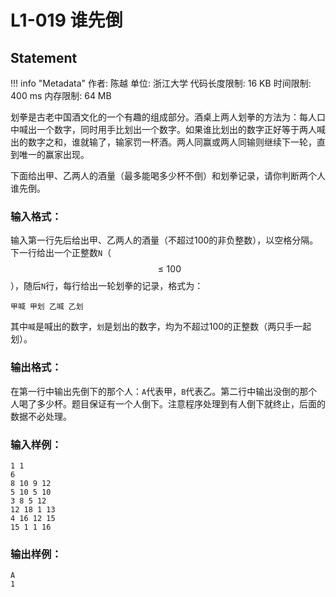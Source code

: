 
# L1-019 谁先倒

## Statement

!!! info "Metadata"
    作者: 陈越
    单位: 浙江大学
    代码长度限制: 16 KB
    时间限制: 400 ms
    内存限制: 64 MB

划拳是古老中国酒文化的一个有趣的组成部分。酒桌上两人划拳的方法为：每人口中喊出一个数字，同时用手比划出一个数字。如果谁比划出的数字正好等于两人喊出的数字之和，谁就输了，输家罚一杯酒。两人同赢或两人同输则继续下一轮，直到唯一的赢家出现。

下面给出甲、乙两人的酒量（最多能喝多少杯不倒）和划拳记录，请你判断两个人谁先倒。

### 输入格式：

输入第一行先后给出甲、乙两人的酒量（不超过100的非负整数），以空格分隔。下一行给出一个正整数`N`（$$\le 100$$），随后`N`行，每行给出一轮划拳的记录，格式为：

```
甲喊 甲划 乙喊 乙划
```

其中`喊`是喊出的数字，`划`是划出的数字，均为不超过100的正整数（两只手一起划）。

### 输出格式：

在第一行中输出先倒下的那个人：`A`代表甲，`B`代表乙。第二行中输出没倒的那个人喝了多少杯。题目保证有一个人倒下。注意程序处理到有人倒下就终止，后面的数据不必处理。

### 输入样例：
```plaintext
1 1
6
8 10 9 12
5 10 5 10
3 8 5 12
12 18 1 13
4 16 12 15
15 1 1 16
```

### 输出样例：
```plaintext
A
1
```

